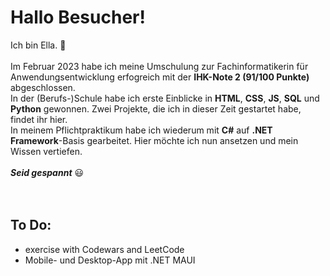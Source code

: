 <!--
<picture>
  <source media="(prefers-color-scheme: dark)" srcset="https://user-images.githubusercontent.com/25423296/163456776-7f95b81a-f1ed-45f7-b7ab-8fa810d529fa.png">
  <source media="(prefers-color-scheme: light)" srcset="https://user-images.githubusercontent.com/25423296/163456779-a8556205-d0a5-45e2-ac17-42d089e3c3f8.png">
  <img alt="Shows an illustrated sun in light mode and a moon with stars in dark mode." src="https://user-images.githubusercontent.com/25423296/163456779-a8556205-d0a5-45e2-ac17-42d089e3c3f8.png">
</picture>
-->

# Hallo Besucher!

Ich bin Ella. :elephant:<br><br>
Im Februar 2023 habe ich meine Umschulung zur Fachinformatikerin für Anwendungsentwicklung erfogreich mit der **IHK-Note 2 (91/100 Punkte)** abgeschlossen.<br>
In der (Berufs-)Schule habe ich erste Einblicke in **HTML**, **CSS**, **JS**, **SQL** und **Python** gewonnen. Zwei Projekte, die ich in dieser Zeit gestartet habe, findet ihr hier.<br>
In meinem Pflichtpraktikum habe ich wiederum mit **C#** auf **.NET Framework**-Basis gearbeitet. Hier möchte ich nun ansetzen und mein Wissen vertiefen.<br><br>
***Seid gespannt*** :smiley: <br><br><br>

## To Do:<br>
+ exercise with Codewars and LeetCode
+ Mobile- und Desktop-App mit .NET MAUI

<!--
**EllaSpacek/EllaSpacek** is a ✨ _special_ ✨ repository because its `README.md` (this file) appears on your GitHub profile.

Here are some ideas to get you started:

- 🔭 I’m currently working on ...
- 🌱 I’m currently learning ...
- 👯 I’m looking to collaborate on ...
- 🤔 I’m looking for help with ...
- 💬 Ask me about ...
- 📫 How to reach me: ...
- 😄 Pronouns: ...
- ⚡ Fun fact: ...
-->

